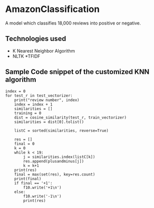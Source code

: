 # AmazonClassification
A model which classifies 18,000 reviews into positive or negative.

## Technologies used
* K Nearest Neighbor Algorithm
* NLTK
*TFIDF

## Sample Code snippet of the customized KNN algorithm

````
index = 0
for test_r in test_vectorizer:
    print("review number", index)
    index = index + 1
    similarities = []
    training = 0
    dist = cosine_similarity(test_r, train_vectorizer)
    similarities = dist[0].tolist()

    listC = sorted(similarities, reverse=True)

    res = []
    final = 0
    k = 0
    while k < 19:
        j = similarities.index(listC[k])
        res.append(plusandminus[j])
        k = k+1
    print(res)
    final = max(set(res), key=res.count)
    print(final)
    if final == '+1':
        f10.write('+1\n')
    else:
        f10.write('-1\n')
        print(res)
        
````



